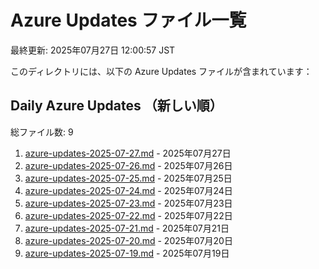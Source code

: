 # Azure Updates ファイル一覧

最終更新: 2025年07月27日 12:00:57 JST

このディレクトリには、以下の Azure Updates ファイルが含まれています：

## Daily Azure Updates （新しい順）

総ファイル数: 9

1. [azure-updates-2025-07-27.md](./azure-updates-2025-07-27.md) - 2025年07月27日
2. [azure-updates-2025-07-26.md](./azure-updates-2025-07-26.md) - 2025年07月26日
3. [azure-updates-2025-07-25.md](./azure-updates-2025-07-25.md) - 2025年07月25日
4. [azure-updates-2025-07-24.md](./azure-updates-2025-07-24.md) - 2025年07月24日
5. [azure-updates-2025-07-23.md](./azure-updates-2025-07-23.md) - 2025年07月23日
6. [azure-updates-2025-07-22.md](./azure-updates-2025-07-22.md) - 2025年07月22日
7. [azure-updates-2025-07-21.md](./azure-updates-2025-07-21.md) - 2025年07月21日
8. [azure-updates-2025-07-20.md](./azure-updates-2025-07-20.md) - 2025年07月20日
9. [azure-updates-2025-07-19.md](./azure-updates-2025-07-19.md) - 2025年07月19日
